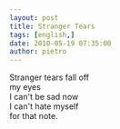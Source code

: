 ```yaml
---
layout: post
title: Stranger Tears
tags: [english,]
date: 2010-05-19 07:35:00
author: pietro
---
```

Stranger tears fall off<br/>my eyes<br/>I can't be sad now<br/>I can't hate myself<br/>for that note.
